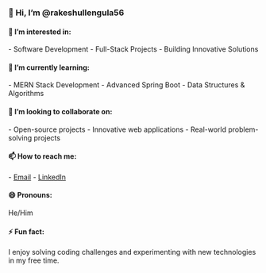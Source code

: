 <h3>👋 Hi, I’m @rakeshullengula56</h3>

<h4>👀 I’m interested in:</h4>
- Software Development  
- Full-Stack Projects  
- Building Innovative Solutions  

<h4>🌱 I’m currently learning:</h4>
- MERN Stack Development  
- Advanced Spring Boot  
- Data Structures & Algorithms  

<h4>💞️ I’m looking to collaborate on:</h4>
- Open-source projects  
- Innovative web applications  
- Real-world problem-solving projects  

<h4>📫 How to reach me:</h4>
- <a href="mailto:ramullengularakesh@gmail.com">Email</a>  
- <a href="https://www.linkedin.com/in/rakesh-ullengula-1b92612b2/" alt="LinkedIn Profile">LinkedIn</a>  

<h4>😄 Pronouns:</h4>
He/Him  

<h4>⚡ Fun fact:</h4>
I enjoy solving coding challenges and experimenting with new technologies in my free time.

<!---
rakeshullengula56/rakeshullengula56 is a ✨ special ✨ repository because its `README.md` (this file) appears on your GitHub profile.
You can click the Preview link to take a look at your changes.
--->


<!---
rakeshullengula56/rakeshullengula56 is a ✨ special ✨ repository because its `README.md` (this file) appears on your GitHub profile.
You can click the Preview link to take a look at your changes.
--->
